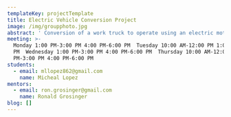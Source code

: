 ```yaml
---
templateKey: projectTemplate
title: Electric Vehicle Conversion Project
image: /img/groupphoto.jpg
abstract: ' Conversion of a work truck to operate using an electric motor.'
meeting: >-
  Monday 1:00 PM-3:00 PM 4:00 PM-6:00 PM  Tuesday 10:00 AM-12:00 PM 1:00 PM-3:00
  PM  Wednesday 1:00 PM-3:00 PM 4:00 PM-6:00 PM  Thursday 10:00 AM-12:00 PM 1:00
  PM-3:00 PM 4:00 PM-6:00 PM 
students:
  - email: mllopez862@gmail.com
    name: Micheal Lopez
mentors:
  - email: ron.grosinger@gmail.com
    name: Ronald Grosinger
blog: []
---
```



